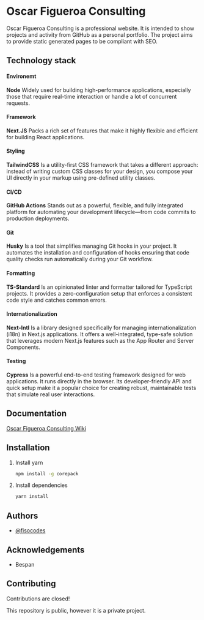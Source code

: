 
# Oscar Figueroa Consulting

Oscar Figueroa Consulting is a professional website. It is intended to show projects and activity from GitHub as a personal portfolio. The project aims to provide static generated pages to be compliant with SEO.


## Technology stack

#### Environemt
**Node** Widely used for building high-performance applications, especially those that require real-time interaction or handle a lot of concurrent requests.

#### Framework
**Next.JS** Packs a rich set of features that make it highly flexible and efficient for building React applications.

#### Styling
**TailwindCSS** Is a utility-first CSS framework that takes a different approach: instead of writing custom CSS classes for your design, you compose your UI directly in your markup using pre-defined utility classes.

#### CI/CD
**GitHub Actions** Stands out as a powerful, flexible, and fully integrated platform for automating your development lifecycle—from code commits to production deployments.

#### Git
**Husky** Is a tool that simplifies managing Git hooks in your project. It automates the installation and configuration of hooks ensuring that code quality checks run automatically during your Git workflow.

#### Formatting
**TS-Standard** Is an opinionated linter and formatter tailored for TypeScript projects. It provides a zero-configuration setup that enforces a consistent code style and catches common errors.

#### Internationalization
**Next-Intl** Is a library designed specifically for managing internationalization (i18n) in Next.js applications. It offers a well-integrated, type-safe solution that leverages modern Next.js features such as the App Router and Server Components.

#### Testing
**Cypress** Is a powerful end-to-end testing framework designed for web applications. It runs directly in the browser. Its developer-friendly API and quick setup make it a popular choice for creating robust, maintainable tests that simulate real user interactions.
## Documentation

[Oscar Figueroa Consulting Wiki](https://github.com/fisocodes/oscar-figueroa-consultancy/wiki)


## Installation

1. Install yarn

    ```bash
    npm install -g corepack
    ```
2. Install dependencies
    ```bash
    yarn install
    ```

## Authors

- [@fisocodes](https://www.github.com/fisocodes)


## Acknowledgements

 - Bespan


## Contributing

Contributions are closed!

This repository is public, however it is a private project.

